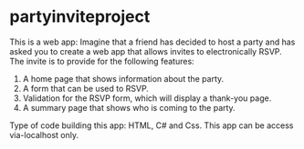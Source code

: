 # partyinviteproject
This is a web app: Imagine that a friend has decided to host a party and has asked you to create a web app that allows invites to electronically RSVP. The invite is to provide for the following features:

1. A home page that shows information about the party. 
2. A form that can be used to RSVP. 
3. Validation for the RSVP form, which will display a thank-you page. 
4. A summary page that shows who is coming to the party. 

Type of code building this app: HTML, C# and Css. This app can be access via-localhost only. 
